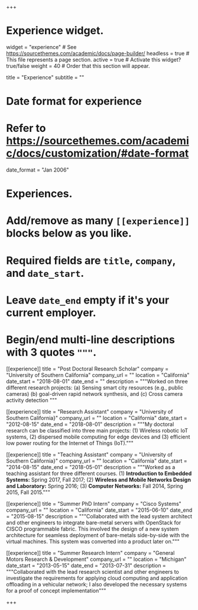 +++
# Experience widget.
widget = "experience"  # See https://sourcethemes.com/academic/docs/page-builder/
headless = true  # This file represents a page section.
active = true  # Activate this widget? true/false
weight = 40  # Order that this section will appear.

title = "Experience"
subtitle = ""

# Date format for experience
#   Refer to https://sourcethemes.com/academic/docs/customization/#date-format
date_format = "Jan 2006"

# Experiences.
#   Add/remove as many `[[experience]]` blocks below as you like.
#   Required fields are `title`, `company`, and `date_start`.
#   Leave `date_end` empty if it's your current employer.
#   Begin/end multi-line descriptions with 3 quotes `"""`.
[[experience]]
  title = "Post Doctoral Research Scholar"
  company = "University of Southern California"
  company_url = ""
  location = "California"
  date_start = "2018-08-01"
  date_end = ""
  description = """Worked on three different research projects: (a) Sensing smart city resources (e.g., public cameras) (b) goal-driven rapid network synthesis, and  (c) Cross camera activity detection
  """

[[experience]]
  title = "Research Assistant"
  company = "University of Southern California}"
  company_url = ""
  location = "California"
  date_start = "2012-08-15"
  date_end = "2018-08-01"
  description = """My doctoral research can be classified into three main projects: (1) Wireless robotic IoT systems, (2) dispersed mobile computing for edge devices and (3) efficient low power routing for the Internet of Things (IoT)."""

[[experience]]
  title = "Teaching Assistant"
  company = "University of Southern California}"
  company_url = ""
  location = "California"
  date_start = "2014-08-15"
  date_end = "2018-05-01"
  description = """Worked as a teaching assistant for three different courses. (1) **Introduction to Embedded Systems:** Spring 2017, Fall 2017; (2) **Wireless and Mobile Networks Design and Laboratory:** Spring 2016; (3) **Computer Networks:** Fall 2014, Spring 2015, Fall 2015."""

[[experience]]
  title = "Summer PhD Intern"
  company = "Cisco Systems"
  company_url = ""
  location = "California"
  date_start = "2015-06-10"
  date_end = "2015-08-15"
  description = """Collaborated with the lead system architect and other engineers to integrate bare-metal servers with OpenStack for CISCO programmable fabric. This involved the design of a new system architecture for seamless deployment of bare-metals side-by-side with the virtual machines. This system was converted into a product later on."""

[[experience]]
  title = "Summer Research Intern"
  company = "General Motors Research & Development"
  company_url = ""
  location = "Michigan"
  date_start = "2013-05-15"
  date_end = "2013-07-31"
  description = """Collaborated with the lead research scientist and other engineers to investigate the requirements for applying cloud computing and application offloading in a vehicular network; I also developed the necessary systems for a proof of concept implementation"""

+++
